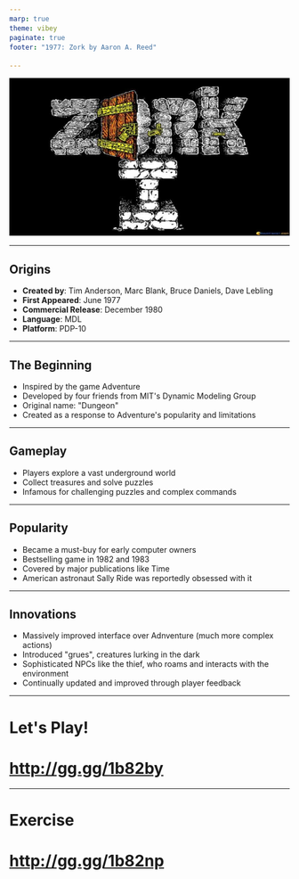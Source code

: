 ```yaml
---
marp: true
theme: vibey
paginate: true
footer: "1977: Zork by Aaron A. Reed"

---
```


<!-- header: Zork -->

![bg center fit](./img/zork.jpg)

---

## Origins

- **Created by**: Tim Anderson, Marc Blank, Bruce Daniels, Dave Lebling
- **First Appeared**: June 1977
- **Commercial Release**: December 1980
- **Language**: MDL
- **Platform**: PDP-10

---

## The Beginning

- Inspired by the game Adventure
- Developed by four friends from MIT's Dynamic Modeling Group
- Original name: "Dungeon"
- Created as a response to Adventure's popularity and limitations

---

## Gameplay

- Players explore a vast underground world
- Collect treasures and solve puzzles
- Infamous for challenging puzzles and complex commands

---

## Popularity

- Became a must-buy for early computer owners
- Bestselling game in 1982 and 1983
- Covered by major publications like Time
- American astronaut Sally Ride was reportedly obsessed with it

---

## Innovations

- Massively improved interface over Adnventure (much more complex actions)
- Introduced "grues", creatures lurking in the dark
- Sophisticated NPCs like the thief, who roams and interacts with the environment
- Continually updated and improved through player feedback

---

<!-- _class: lead -->

# Let's Play!

# http://gg.gg/1b82by


---

<!-- _class: lead -->

# Exercise
# http://gg.gg/1b82np
